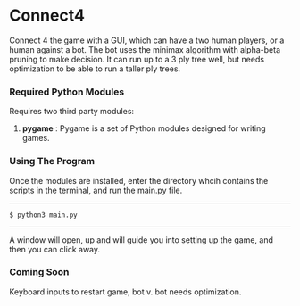# Connect4

Connect 4 the game with a GUI, which can have a two human players, or a human against a bot. The bot uses the minimax algorithm with alpha-beta pruning to make decision. It can run up to a 3 ply tree well, but needs optimization to be able to run a taller ply trees.

### Required Python Modules
Requires two third party modules:

1. **pygame** : Pygame is a set of Python modules designed for writing games.

### Using The Program

Once the modules are installed, enter the directory whcih contains the scripts in the terminal, and run the main.py file.

---
`$ python3 main.py`

---

A window will open, up and will guide you into setting up the game, and then you can click away.

### Coming Soon
Keyboard inputs to restart game, bot v. bot needs optimization.